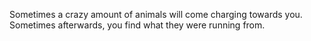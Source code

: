 Sometimes a crazy amount of animals will come charging towards you.
Sometimes afterwards, you find what they were running from.